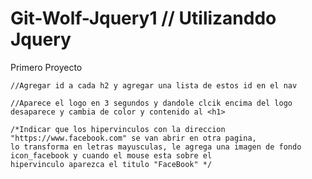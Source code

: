 # Git-Wolf-Jquery1 // Utilizanddo Jquery
Primero Proyecto

	//Agregar id a cada h2 y agregar una lista de estos id en el nav
	
	//Aparece el logo en 3 segundos y dandole clcik encima del logo desaparece y cambia de color y contenido al <h1>  
	
	/*Indicar que los hipervinculos con la direccion "https://www.facebook.com" se van abrir en otra pagina,
	lo transforma en letras mayusculas, le agrega una imagen de fondo icon_facebook y cuando el mouse esta sobre el 
	hipervinculo aparezca el titulo "FaceBook" */
